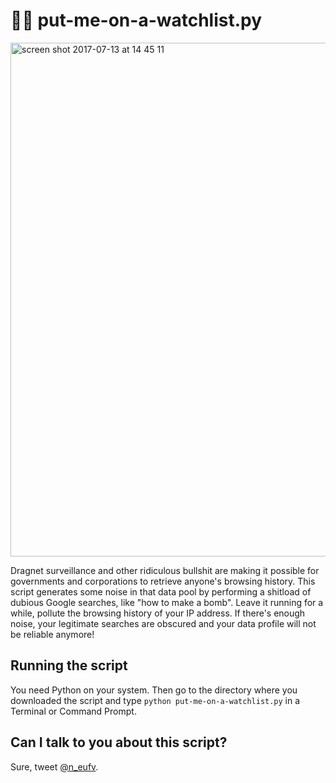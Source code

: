 # 👩‍💻 put-me-on-a-watchlist.py

<img width="822" alt="screen shot 2017-07-13 at 14 45 11" src="https://user-images.githubusercontent.com/6472410/28167489-12c39bfc-67dc-11e7-9637-956a51ad0d87.png">


Dragnet surveillance and other ridiculous bullshit are making it possible for governments and corporations to retrieve anyone's browsing history. This script generates some noise in that data pool by performing a shitload of dubious Google searches, like "how to make a bomb". Leave it running for a while, pollute the browsing history of your IP address. If there's enough noise, your legitimate searches are obscured and your data profile will not be reliable anymore!

## Running the script
You need Python on your system. Then go to the directory where you downloaded the script and type `python put-me-on-a-watchlist.py` in a Terminal or Command Prompt.

## Can I talk to you about this script?
Sure, tweet [@n_eufv](https://twitter.com/n_eufv).
